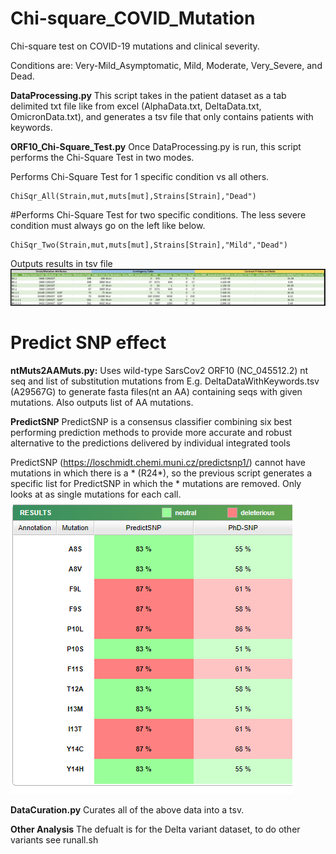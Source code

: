 # Chi-square_COVID_Mutation
Chi-square test on COVID-19 mutations and clinical severity.

Conditions are: Very-Mild_Asymptomatic, Mild, Moderate, Very_Severe, and Dead.



**DataProcessing.py**
This script takes in the patient dataset as a tab delimited txt file like from excel (AlphaData.txt, DeltaData.txt, OmicronData.txt), and generates a tsv file that only contains patients with keywords.


**ORF10_Chi-Square_Test.py**
Once DataProcessing.py is run, this script performs the Chi-Square Test in two modes.

Performs Chi-Square Test for 1 specific condition vs all others.
```
ChiSqr_All(Strain,mut,muts[mut],Strains[Strain],"Dead")
```

#Performs Chi-Square Test for two specific conditions. The less severe condition must always go on the left like below. 
```
ChiSqr_Two(Strain,mut,muts[mut],Strains[Strain],"Mild","Dead")
```

Outputs results in tsv file
![alt text](https://github.com/jahaltom/Chi-square_COVID_Mutation/blob/main/ChiSquareOutput.jpg?raw=true)






# Predict SNP effect

**ntMuts2AAMuts.py:** Uses wild-type SarsCov2 ORF10 (NC_045512.2) nt seq and list of substitution mutations from E.g. DeltaDataWithKeywords.tsv (A29567G) to generate fasta files(nt an AA) containing seqs with given mutations. Also outputs list of AA mutations.

**PredictSNP**
PredictSNP is a consensus
classifier combining six best performing prediction methods to provide more accurate and robust
alternative to the predictions delivered by individual integrated tools


PredictSNP (https://loschmidt.chemi.muni.cz/predictsnp1/) cannot have mutations in which there is a * (R24*), so the previous script generates a specific list for PredictSNP in which the * mutations are removed. 
Only looks at as single mutations for each call. 
![alt text](https://github.com/jahaltom/Chi-square_COVID_Mutation/blob/main/PredictSNP.PNG?raw=true)

**DataCuration.py** Curates all of the above data into a tsv. 

**Other Analysis**
The defualt is for the Delta variant dataset, to do other variants see runall.sh
